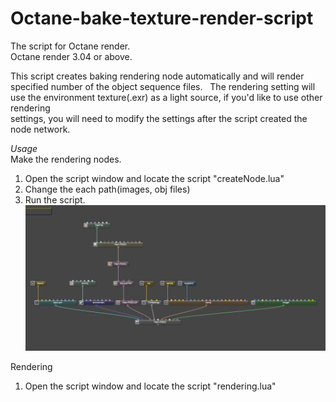 # Octane-bake-texture-render-script
The script for Octane render.  
Octane render 3.04 or above.  


This script creates baking rendering node automatically and will render specified number of the object sequence files.   
The rendering setting will use the environment texture(.exr) as a light source, if you'd like to use other rendering   
settings, you will need to modify the settings after the script created the node network.  

*Usage*  
Make the rendering nodes.  
1. Open the script window and locate the script "createNode.lua"  
2. Change the each path(images, obj files)  
3. Run the script.  
![nodeSample](/nodeSample.PNG)  
  
Rendering  
1. Open the script window and locate the script "rendering.lua"  



